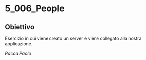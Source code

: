# 5_006_People

## Obiettivo

Esercizio in cui viene creato un server e viene collegato alla nostra applicazione.

_Racca Paolo_
